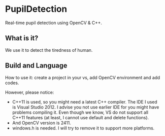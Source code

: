 # PupilDetection
Real-time pupil detection using OpenCV &amp; C++.

## What is it?
We use it to detect the tiredness of human.

## Build and Language
How to use it: create a project in your vs, add OpenCV environment and add codes.

However, please notice:

* C++11 is used, so you might need a latest C++ compiler. The IDE I used is Visual Studio 2012. I advise you not use earlier IDE for you might have problems compiling it. Even though we know, VS do not support all C++11 features (at least, I cannot use default and delete functions).
* And OpenCV version is 2411.
* windows.h is needed. I will try to remove it to support more platforms.